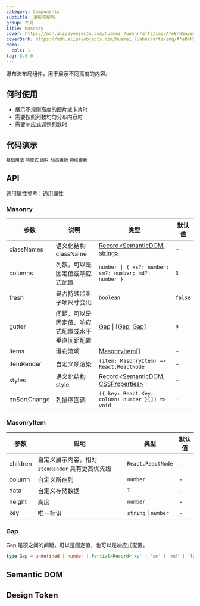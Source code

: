 ```yaml
---
category: Components
subtitle: 瀑布流布局
group: 布局
title: Masonry
cover: https://mdn.alipayobjects.com/huamei_7uahnr/afts/img/A*e8nNSayZcBMAAAAAAAAAAAAADrJ8AQ/original
coverDark: https://mdn.alipayobjects.com/huamei_7uahnr/afts/img/A*e8nNSayZcBMAAAAAAAAAAAAADrJ8AQ/original
demo:
  cols: 1
tag: 6.0.0
---
```


瀑布流布局组件，用于展示不同高度的内容。

## 何时使用

- 展示不规则高度的图片或卡片时
- 需要按照列数均匀分布内容时
- 需要响应式调整列数时

## 代码演示

<!-- prettier-ignore -->
<code src="./demo/basic.tsx">基础用法</code>
<code src="./demo/responsive.tsx">响应式</code>
<code src="./demo/image.tsx">图片</code>
<code src="./demo/dynamic.tsx">动态更新</code>
<code src="./demo/fresh.tsx" debug>持续更新</code>

## API

通用属性参考：[通用属性](/docs/react/common-props)

### Masonry

| 参数 | 说明 | 类型 | 默认值 |
| --- | --- | --- | --- |
| classNames | 语义化结构 className | [Record<SemanticDOM, string>](#semantic-dom) | - |
| columns | 列数，可以是固定值或响应式配置 | `number \| { xs?: number; sm?: number; md?: number }` | `3` |
| fresh | 是否持续监听子项尺寸变化 | `boolean` | `false` |
| gutter | 间距，可以是固定值、响应式配置或水平垂直间距配置 | [Gap](#gap) \| \[[Gap](#gap), [Gap](#gap)\] | `0` |
| items | 瀑布流项 | [MasonryItem](#masonryitem)[] | - |
| itemRender | 自定义项渲染 | `(item: MasonryItem) => React.ReactNode` | - |
| styles | 语义化结构 style | [Record<SemanticDOM, CSSProperties>](#semantic-dom) | - |
| onSortChange | 列排序回调 | `({ key: React.Key; column: number }[]) => void` | - |

### MasonryItem

| 参数     | 说明                                             | 类型                 | 默认值 |
| -------- | ------------------------------------------------ | -------------------- | ------ |
| children | 自定义展示内容，相对 `itemRender` 具有更高优先级 | `React.ReactNode`    | -      |
| column   | 自定义所在列                                     | `number`             | -      |
| data     | 自定义存储数据                                   | `T`                  | -      |
| height   | 高度                                             | `number`             | -      |
| key      | 唯一标识                                         | `string` \| `number` | -      |

### Gap

Gap 是项之间的间距，可以是固定值，也可以是响应式配置。

```ts
type Gap = undefined | number | Partial<Record<'xs' | 'sm' | 'md' | 'lg' | 'xl' | 'xxl', number>>;
```

## Semantic DOM

<code src="./demo/_semantic.tsx" simplify="true"></code>

## Design Token

<ComponentTokenTable component="Alert"></ComponentTokenTable>
